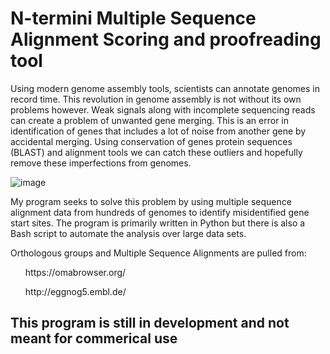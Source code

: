 # N-termini Multiple Sequence Alignment Scoring and proofreading tool 

Using modern genome assembly tools, scientists can annotate genomes in record time. This revolution in genome assembly is not without its own problems however. Weak signals along with incomplete sequencing reads can create a problem of unwanted gene merging. This is an error in identification of genes that includes a lot of noise from another gene by accidental merging. Using conservation of genes protein sequences (BLAST) and alignment tools we can catch these outliers and hopefully remove these imperfections from genomes. 

![image](https://user-images.githubusercontent.com/99355149/199628209-a2cd8edd-34a2-4bb7-9a82-445b64bbd27f.png)

My program seeks to solve this problem by using multiple sequence alignment data from hundreds of genomes to identify misidentified gene start sites. The program is primarily written in Python but there is also a Bash script to automate the analysis over large data sets.

Orthologous groups and Multiple Sequence Alignments are pulled from:
<ul>
  https://omabrowser.org/</ul>
<ul>
  http://eggnog5.embl.de/
</ul>

## This program is still in development and not meant for commerical use
